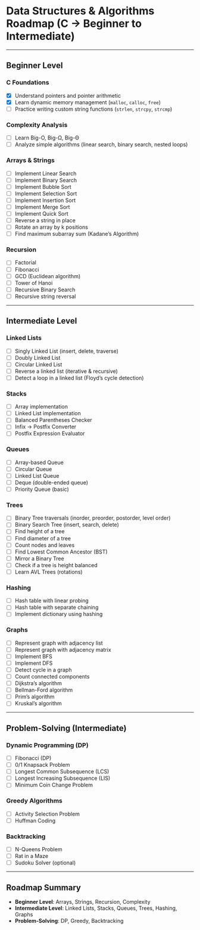 # Data Structures & Algorithms Roadmap (C → Beginner to Intermediate)

---

## Beginner Level

### C Foundations
- [X] Understand pointers and pointer arithmetic
- [X] Learn dynamic memory management (`malloc`, `calloc`, `free`)
- [ ] Practice writing custom string functions (`strlen`, `strcpy`, `strcmp`)

### Complexity Analysis
- [ ] Learn Big-O, Big-Ω, Big-Θ
- [ ] Analyze simple algorithms (linear search, binary search, nested loops)

### Arrays & Strings
- [ ] Implement Linear Search
- [ ] Implement Binary Search
- [ ] Implement Bubble Sort
- [ ] Implement Selection Sort
- [ ] Implement Insertion Sort
- [ ] Implement Merge Sort
- [ ] Implement Quick Sort
- [ ] Reverse a string in place
- [ ] Rotate an array by k positions
- [ ] Find maximum subarray sum (Kadane’s Algorithm)

### Recursion
- [ ] Factorial
- [ ] Fibonacci
- [ ] GCD (Euclidean algorithm)
- [ ] Tower of Hanoi
- [ ] Recursive Binary Search
- [ ] Recursive string reversal

---

## Intermediate Level

### Linked Lists
- [ ] Singly Linked List (insert, delete, traverse)
- [ ] Doubly Linked List
- [ ] Circular Linked List
- [ ] Reverse a linked list (iterative & recursive)
- [ ] Detect a loop in a linked list (Floyd’s cycle detection)

### Stacks
- [ ] Array implementation
- [ ] Linked List implementation
- [ ] Balanced Parentheses Checker
- [ ] Infix → Postfix Converter
- [ ] Postfix Expression Evaluator

### Queues
- [ ] Array-based Queue
- [ ] Circular Queue
- [ ] Linked List Queue
- [ ] Deque (double-ended queue)
- [ ] Priority Queue (basic)

### Trees
- [ ] Binary Tree traversals (inorder, preorder, postorder, level order)
- [ ] Binary Search Tree (insert, search, delete)
- [ ] Find height of a tree
- [ ] Find diameter of a tree
- [ ] Count nodes and leaves
- [ ] Find Lowest Common Ancestor (BST)
- [ ] Mirror a Binary Tree
- [ ] Check if a tree is height balanced
- [ ] Learn AVL Trees (rotations)

### Hashing
- [ ] Hash table with linear probing
- [ ] Hash table with separate chaining
- [ ] Implement dictionary using hashing

### Graphs
- [ ] Represent graph with adjacency list
- [ ] Represent graph with adjacency matrix
- [ ] Implement BFS
- [ ] Implement DFS
- [ ] Detect cycle in a graph
- [ ] Count connected components
- [ ] Dijkstra’s algorithm
- [ ] Bellman-Ford algorithm
- [ ] Prim’s algorithm
- [ ] Kruskal’s algorithm

---

## Problem-Solving (Intermediate)

### Dynamic Programming (DP)
- [ ] Fibonacci (DP)
- [ ] 0/1 Knapsack Problem
- [ ] Longest Common Subsequence (LCS)
- [ ] Longest Increasing Subsequence (LIS)
- [ ] Minimum Coin Change Problem

### Greedy Algorithms
- [ ] Activity Selection Problem
- [ ] Huffman Coding

### Backtracking
- [ ] N-Queens Problem
- [ ] Rat in a Maze
- [ ] Sudoku Solver (optional)

---

## Roadmap Summary
- **Beginner Level**: Arrays, Strings, Recursion, Complexity
- **Intermediate Level**: Linked Lists, Stacks, Queues, Trees, Hashing, Graphs
- **Problem-Solving**: DP, Greedy, Backtracking


